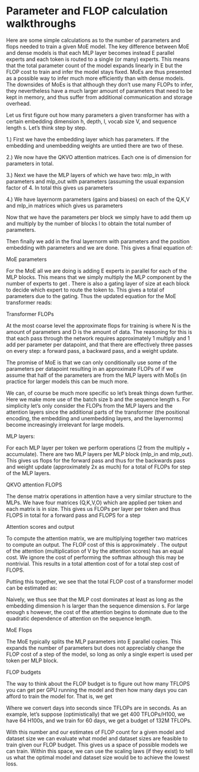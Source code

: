 # Parameter and FLOP calculation walkthroughs

Here are some simple calculations as to the number of parameters and flops needed to train a given MoE model. The key difference between MoE and dense models is that each MLP layer becomes instead E parallel experts and each token is routed to a single (or many) experts. This means that the total parameter count of the model expands linearly in E but the FLOP cost to train and infer the model stays fixed. MoEs are thus presented as a possible way to infer much more efficiently than with dense models. The downsides of MoEs is that although they don’t use many FLOPs to infer, they nevertheless have a much larger amount of parameters that need to be kept in memory, and thus suffer from additional communication and storage overhead.

Let us first figure out how many parameters a given transformer has with a certain embedding dimension h, depth, l, vocab size V, and sequence length s. Let’s think step by step.

1.) First we have the embedding layer which has  parameters. If the embedding and unembedding weights are untied there are two of these.

2.) We now have the QKVO attention matrices. Each one is of dimension  for  parameters in total.

3.) Next we have the MLP layers of which we have two: mlp_in with  parameters and mlp_out with  parameters (assuming the usual expansion factor of 4. In total this gives us  parameters

4.) We have layernorm parameters (gains and biases) on each of the Q,K,V and mlp_in matrices which gives us parameters 

Now that we have the parameters per block we simply have to add them up and multiply by the number of blocks l to obtain the total number of parameters.

Then finally we add in the final layernorm with parameters and the position embedding with  parameters and we are done. This gives a final equation of:



MoE parameters

For the MoE all we are doing is adding E experts in parallel for each of the MLP blocks. This means that we simply multiply the MLP component by the number of experts to get . There is also a gating layer of size  at each block to decide which expert to route the token to. This gives a total of  parameters due to the gating. Thus the updated equation for the MoE transformer reads:



Transformer FLOPs

At the most coarse level the approximate flops for training is  where N is the amount of parameters and D is the amount of data. The reasoning for this is that each pass through the network requires approximately 1 multiply and 1 add per parameter per datapoint, and that there are effectively three passes on every step: a forward pass, a backward pass, and a weight update.

The promise of MoE is that we can only conditionally use some of the parameters per datapoint resulting in an approximate FLOPs of  if we assume that half of the parameters are from the MLP layers with MoEs (in practice for larger models this can be much more.



We can, of course be much more specific so let’s break things down further. Here we make more use of the batch size b and the sequence length s. For simplicity let’s only consider the FLOPs from the MLP layers and the attention layers since the additional parts of the transformer (the positional encoding, the embedding and unembedding layers, and the layernorms) become increasingly irrelevant for large models.

MLP layers:

For each MLP layer per token we perform  operations (2 from the multiply + accumulate). There are two MLP layers per MLP block (mlp_in and mlp_out). This gives us flops for the forward pass and thus for the backwards pass and weight update (approximately 2x as much) for a total of FLOPs for step of the MLP layers.

QKVO attention FLOPS

The dense matrix operations in attention have a very similar structure to the MLPs. We have four matrices (Q,K,V,O) which are applied per token and each matrix is  in size. This gives us FLOPs per layer per token and thus FLOPS in total for a forward pass and FLOPS for a step

Attention scores and output

To compute the attention matrix, we are multiplying together two  matrices to compute an  output. The FLOP cost of this is approximately . The output of the attention (multiplication of V by the attention scores) has an equal cost. We ignore the cost of performing the softmax although this may be nontrivial. This results in a total attention cost of  for a total step cost of  FLOPS.

Putting this together, we see that the total FLOP cost of a transformer model can be estimated as:



Naively, we thus see that the MLP cost dominates at least as long as the embedding dimension h is larger than the sequence dimension s. For large enough s however, the cost of the attention begins to dominate due to the quadratic dependence of attention on the sequence length.

MoE Flops

The MoE typically splits the MLP parameters into E parallel copies. This expands the number of parameters but does not appreciably change the FLOP cost of a step of the model, so long as only a single expert is used per token per MLP block.

FLOP budgets

The way to think about the FLOP budget is to figure out how many TFLOPS you can get per GPU running the model and then how many days you can afford to train the model for. That is, we get



Where we convert days into seconds since TFLOPs are in seconds. As an example, let’s suppose (optimistically) that we get 400 TFLOPs/H100, we have 64 H100s, and we train for 60 days, we get a budget of 132M TFLOPs.

With this number and our estimates of FLOP count for a given model and dataset size we can evaluate what model and dataset sizes are feasible to train given our FLOP budget. This gives us a space of possible models we can train. Within this space, we can use the scaling laws (if they exist) to tell us what the optimal model and dataset size would be to achieve the lowest loss.

